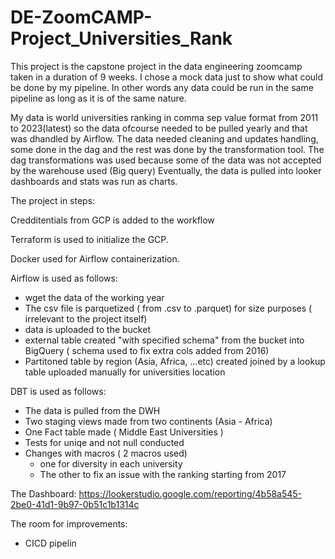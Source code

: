 # DE-ZoomCAMP-Project_Universities_Rank

This project is the capstone project in the data engineering zoomcamp taken in a duration of 9 weeks.
I chose a mock data just to show what could be done by my pipeline. In other words any data could be run in the same pipeline as long as it is of the same nature.

My data is world universities ranking in comma sep value format from 2011 to 2023(latest)
so the data ofcourse needed to be pulled yearly and that was dhandled by Airflow.
The data needed cleaning and updates handling, some done in the dag and the rest was done by the transformation tool.
The dag transformations was used because some of the data was not accepted by the warehouse used (Big query)
Eventually, the data is pulled into looker dashboards and stats was run as charts.

The project in steps:

Credditentials from GCP is added to the workflow

Terraform is used to initialize the GCP.

Docker used for Airflow containerization.

Airflow is used as follows:
  - wget the data of the working year
  - The csv file is parquetized ( from .csv to .parquet) for size purposes ( irrelevant to the project itself)
  - data is uploaded to the bucket
  - external table created "with specified schema" from the bucket into BigQuery ( schema used to fix extra cols added from 2016)
  - Partitoned table by region (Asia, Africa, ...etc) created joined by a lookup table uploaded manually for universities location

DBT is used as follows:
  - The data is pulled from the DWH
  - Two staging views made from two continents (Asia - Africa)
  - One Fact table made ( Middle East Universities )
  - Tests for uniqe and not null conducted
  - Changes with macros ( 2 macros used)
     - one for diversity in each university 
     - The other to fix an issue with the ranking starting from 2017
     
The Dashboard:
https://lookerstudio.google.com/reporting/4b58a545-2be0-41d1-9b97-0b51c1b1314c

The room for improvements:
  - CICD pipelin
